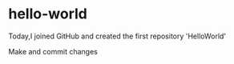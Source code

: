 # hello-world
Today,I joined GitHub and created the first repository 'HelloWorld'

Make and commit changes
